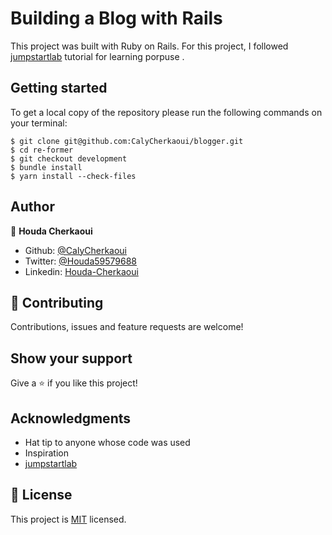 # Building a Blog with Rails

This project was built with Ruby on Rails.
For this project, I followed [jumpstartlab](http://tutorials.jumpstartlab.com/projects/blogger.html) tutorial for learning porpuse .

## Getting started

To get a local copy of the repository please run the following commands on your terminal:

```
$ git clone git@github.com:CalyCherkaoui/blogger.git
$ cd re-former
$ git checkout development
$ bundle install
$ yarn install --check-files
```

## Author

👤 **Houda Cherkaoui**

- Github: [@CalyCherkaoui](https://github.com/CalyCherkaoui)
- Twitter: [@Houda59579688](https://twitter.com/Houda59579688)
- Linkedin: [Houda-Cherkaoui](https://www.linkedin.com/in/houda-cherkaoui-64106395/)


## 🤝 Contributing

Contributions, issues and feature requests are welcome!

## Show your support

Give a ⭐️ if you like this project!

## Acknowledgments

- Hat tip to anyone whose code was used
- Inspiration
- [jumpstartlab](http://tutorials.jumpstartlab.com/projects/blogger.html) 

## 📝 License

This project is [MIT]() licensed.
